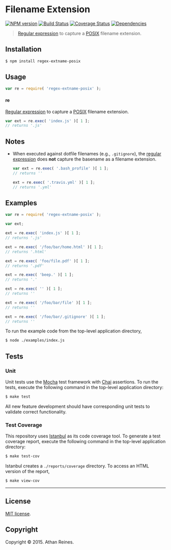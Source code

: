 Filename Extension
===
[![NPM version][npm-image]][npm-url] [![Build Status][travis-image]][travis-url] [![Coverage Status][codecov-image]][codecov-url] [![Dependencies][dependencies-image]][dependencies-url]

> [Regular expression](https://developer.mozilla.org/en-US/docs/Web/JavaScript/Guide/Regular_Expressions) to capture a [POSIX](https://en.wikipedia.org/wiki/POSIX) filename extension.


## Installation

``` bash
$ npm install regex-extname-posix
```


## Usage

``` javascript
var re = require( 'regex-extname-posix' );
```

#### re

[Regular expression](https://developer.mozilla.org/en-US/docs/Web/JavaScript/Guide/Regular_Expressions) to capture a [POSIX](https://en.wikipedia.org/wiki/POSIX) filename extension. 

``` javascript
var ext = re.exec( 'index.js' )[ 1 ];
// returns '.js'
```

## Notes

*	When executed against dotfile filenames (e.g., `.gitignore`), the [regular expression](https://developer.mozilla.org/en-US/docs/Web/JavaScript/Guide/Regular_Expressions) does __not__ capture the basename as a filename extension.

	``` javascript
	var ext = re.exec( '.bash_profile' )[ 1 ];
	// returns ''

	ext = re.exec( '.travis.yml' )[ 1 ];
	// returns '.yml'
	```


## Examples

``` javascript
var re = require( 'regex-extname-posix' );

var ext;

ext = re.exec( 'index.js' )[ 1 ];
// returns '.js'

ext = re.exec( '/foo/bar/home.html' )[ 1 ];
// returns '.html'

ext = re.exec( 'foo/file.pdf' )[ 1 ];
// returns '.pdf'

ext = re.exec( 'beep.' )[ 1 ];
// returns '.'

ext = re.exec( '' )[ 1 ];
// returns ''

ext = re.exec( '/foo/bar/file' )[ 1 ];
// returns ''

ext = re.exec( '/foo/bar/.gitignore' )[ 1 ];
// returns ''
```

To run the example code from the top-level application directory,

``` bash
$ node ./examples/index.js
```


## Tests

### Unit

Unit tests use the [Mocha](http://mochajs.org/) test framework with [Chai](http://chaijs.com) assertions. To run the tests, execute the following command in the top-level application directory:

``` bash
$ make test
```

All new feature development should have corresponding unit tests to validate correct functionality.


### Test Coverage

This repository uses [Istanbul](https://github.com/gotwarlost/istanbul) as its code coverage tool. To generate a test coverage report, execute the following command in the top-level application directory:

``` bash
$ make test-cov
```

Istanbul creates a `./reports/coverage` directory. To access an HTML version of the report,

``` bash
$ make view-cov
```


---
## License

[MIT license](http://opensource.org/licenses/MIT).


## Copyright

Copyright &copy; 2015. Athan Reines.


[npm-image]: http://img.shields.io/npm/v/regex-extname-posix.svg
[npm-url]: https://npmjs.org/package/regex-extname-posix

[travis-image]: http://img.shields.io/travis/kgryte/regex-extname-posix/master.svg
[travis-url]: https://travis-ci.org/kgryte/regex-extname-posix

[codecov-image]: https://img.shields.io/codecov/c/github/kgryte/regex-extname-posix/master.svg
[codecov-url]: https://codecov.io/github/kgryte/regex-extname-posix?branch=master

[dependencies-image]: http://img.shields.io/david/kgryte/regex-extname-posix.svg
[dependencies-url]: https://david-dm.org/kgryte/regex-extname-posix

[dev-dependencies-image]: http://img.shields.io/david/dev/kgryte/regex-extname-posix.svg
[dev-dependencies-url]: https://david-dm.org/dev/kgryte/regex-extname-posix

[github-issues-image]: http://img.shields.io/github/issues/kgryte/regex-extname-posix.svg
[github-issues-url]: https://github.com/kgryte/regex-extname-posix/issues
